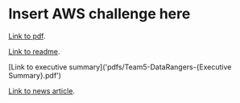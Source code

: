 # Insert AWS challenge here
[Link to pdf](pdfs/Team5-DataRangers-Pitch-Deck.pdf).

[Link to readme](pdfs/Team5-DataRangers-Readme.pdf).

[Link to executive summary]('pdfs/Team5-DataRangers-{Executive Summary}.pdf')


[Link to news article](https://newsroom.ucla.edu/stories/ucla-students-app-for-2028-olympic-games).



